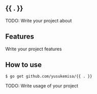 ## {{ . }}
TODO: Write your project about

## Features
Write your project features

## How to use

```
$ go get github.com/yusukemisa/{{ . }}
```

TODO: Write usage of your project
